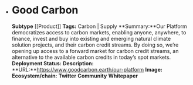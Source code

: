 - # Good Carbon
  **Subtype** [[Product]]
  **Tags:** Carbon | Supply
  **Summary:**Our Platform democratizes access to carbon markets, enabling anyone, anywhere, to finance, invest and buy into existing and emerging natural climate solution projects, and their carbon credit streams. By doing so, we’re opening up access to a forward market for carbon credit streams, an alternative to the available carbon credits in today’s spot markets.
  **Deployment Status:**
  **Description:**
  **URL:**https://www.goodcarbon.earth/our-platform
  **Image:**
  **Ecosystem/chain:**
  **Twitter**
  **Community**
  **Whitepaper**